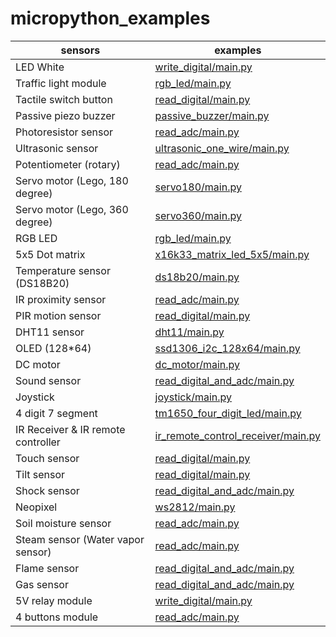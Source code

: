 # micropython_examples

| sensors | examples |
| --- | --- |
| LED White | [write_digital/main.py](write_digital/main.py) |
| Traffic light module | [rgb_led/main.py](rgb_led/main.py) |
| Tactile switch button | [read_digital/main.py](read_digital/main.py) |
| Passive piezo buzzer | [passive_buzzer/main.py](passive_buzzer/main.py) |
| Photoresistor sensor | [read_adc/main.py](read_adc/main.py) |
| Ultrasonic sensor | [ultrasonic_one_wire/main.py](ultrasonic_one_wire/main.py) |
| Potentiometer (rotary) | [read_adc/main.py](read_adc/main.py) |
| Servo motor (Lego, 180 degree) | [servo180/main.py](servo180/main.py)  |
| Servo motor (Lego, 360 degree) | [servo360/main.py](servo360/main.py)  |
| RGB LED | [rgb_led/main.py](rgb_led/main.py) |
| 5x5 Dot matrix | [x16k33_matrix_led_5x5/main.py](x16k33_matrix_led_5x5/main.py) |
| Temperature sensor (DS18B20) | [ds18b20/main.py](ds18b20/main.py) |
| IR proximity sensor | [read_adc/main.py](read_adc/main.py) |
| PIR motion sensor | [read_digital/main.py](read_digital/main.py) |
| DHT11 sensor | [dht11/main.py](dht11/main.py) |
| OLED (128*64) | [ssd1306_i2c_128x64/main.py](ssd1306_i2c_128x64/main.py) |
| DC motor | [dc_motor/main.py](dc_motor/main.py) |
| Sound sensor | [read_digital_and_adc/main.py](read_digital_and_adc/main.py) |
| Joystick | [joystick/main.py](joystick/main.py) |
| 4 digit 7 segment | [tm1650_four_digit_led/main.py](tm1650_four_digit_led/main.py) |
| IR Receiver & IR remote controller | [ir_remote_control_receiver/main.py](ir_remote_control_receiver/main.py) |
| Touch sensor  | [read_digital/main.py](read_digital/main.py) |
| Tilt sensor | [read_digital/main.py](read_digital/main.py) |
| Shock sensor | [read_digital_and_adc/main.py](read_digital_and_adc/main.py) |
| Neopixel | [ws2812/main.py](ws2812/main.py) |
| Soil moisture sensor | [read_adc/main.py](read_adc/main.py) |
| Steam sensor (Water vapor sensor) | [read_adc/main.py](read_adc/main.py) |
| Flame sensor | [read_digital_and_adc/main.py](read_digital_and_adc/main.py) |
| Gas sensor | [read_digital_and_adc/main.py](read_digital_and_adc/main.py) |
| 5V relay module | [write_digital/main.py](write_digital/main.py) |
| 4 buttons module | [read_adc/main.py](read_adc/main.py) |
